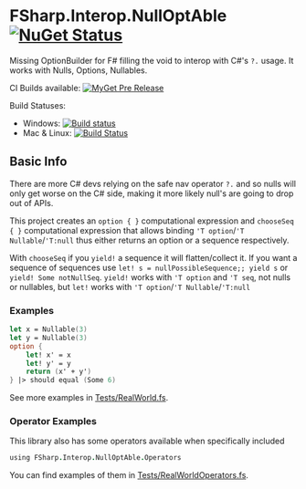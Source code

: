 # FSharp.Interop.NullOptAble [![NuGet Status](http://img.shields.io/nuget/v/FSharp.Interop.NullOptAble.svg?style=flat)](https://www.nuget.org/packages/FSharp.Interop.NullOptAble/)

Missing OptionBuilder for F# filling the void to interop with  C#'s `?.` usage.
It works with Nulls, Options, Nullables.

CI Builds available: [![MyGet Pre Release](https://img.shields.io/myget/ci-fsharp-optionbuilder/vpre/FSharp.Interop.NullOptAble.svg)](https://www.myget.org/feed/ci-fsharp-optionbuilder/package/nuget/FSharp.Interop.NullOptAble)

Build Statuses:

* Windows: [![Build status](https://ci.appveyor.com/api/projects/status/57yssc1q22p7j0y7/branch/master?svg=true)](https://ci.appveyor.com/project/jbtule/fsharp-interop-nulloptable/branch/master)
* Mac & Linux: [![Build Status](https://travis-ci.org/ekonbenefits/FSharp.Interop.NullOptAble.svg?branch=master)](https://travis-ci.org/ekonbenefits/FSharp.Interop.NullOptAble)

## Basic Info

There are more C# devs relying on the safe nav operator `?.` and so nulls will only get worse on the C# side, making it more likely null's are going to drop out of APIs.

This project creates an `option { }` computational expression and `chooseSeq { }` computational expression that allows binding `'T option`/`'T Nullable`/`'T:null` thus either returns an option or a sequence respectively.

With `chooseSeq` if you `yield!` a sequence it will flatten/collect it. If you want a sequence of sequences use `let! s = nullPossibleSequence;; yield s` or `yield! Some notNullSeq`. `yield!` works with `'T option` and `'T seq`, not nulls or nullables, but `let!` works with `'T option`/`'T Nullable`/`'T:null`

### Examples

```fsharp
let x = Nullable(3)
let y = Nullable(3)
option {
    let! x' = x
    let! y' = y
    return (x' + y')
} |> should equal (Some 6)
```
See more examples in [Tests/RealWorld.fs](https://ekonbenefits.github.io/FSharp.Interop.NullOptAble/RealWorld.html).

### Operator Examples

This library also has some operators available when specifically included
```fsharp
using FSharp.Interop.NullOptAble.Operators
```
You can find examples of them in [Tests/RealWorldOperators.fs](https://ekonbenefits.github.io/FSharp.Interop.NullOptAble/RealWorldOperators.html).
